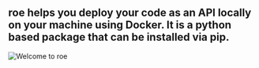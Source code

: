 ## roe helps you deploy your code as an API locally on your machine using Docker. It is a python based package that can be installed via pip.

![Welcome to roe](https://github.com/siliconhillstech/roe/blob/gh-pages/Welcome%20to%20ROE.png?raw=true)
